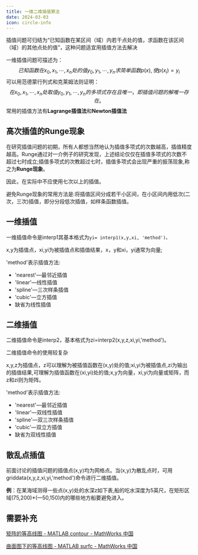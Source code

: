```yaml
---
title: 一维二维插值算法
date: 2024-03-03
icon: circle-info
--- 
```


插值问题可归结为“已知函数在某区间（域）内若干点处的值，求函数在该区间（域）的其他点处的值”，这种问题适宜用插值方法去解决

一维插值问题可描述为：
$$
已知函数在x_0,x_1,\cdots,x_n处的值y_0,y_1,\cdots,y_n求简单函数p(x),使p(x_i)=y_i
$$
可以用范德蒙行列式和克莱姆法则证明：
$$
在x_0,x_1,\cdots,x_n处取值y_0,y_1,\cdots,y_n的多项式存在且唯一，即插值问题的解唯一存在。
$$
常用的插值方法有**Lagrange插值法**和**Newton插值法**

<!-- ![B13E499631742BEA0638242652C60C2D](C:\Users\78661\Desktop\数学建模\B13E499631742BEA0638242652C60C2D.png) -->




## 高次插值的Runge现象

在研究插值问题的初期，所有人都想当然地认为插值多项式的次数越高，插值精度越高。Runge通过对一介例子的研究发现，上述结论仅仅在插值多项式的次数不超过七时成立;插值多项式的次教超过七时，插值多项式会出现严重的振荡现象,称之为**Runge现象**。

因此，在实际中不应使用七次以上的插值。

避免Runge现象的常用方法是:将插值区间分成若干小区间，在小区间内用低次(二次，三次)插值，即分分段低次插值，如样条函数插值。

## 一维插值

一维插值命令是interp1其基本格式为`yi= interp1(x,y,xi, 'method')。`

x,y为插值点，xi,yi为被插值点和插值结果，x，y和xi，yi通常为向量;

'method'表示插值方法: 

- 'nearest'—最邻近插值
- 'linear'—线性插值
- 'spline'—三次样条插值
- 'cubic'—立方插值
- 缺省为线性插值

## 二维插值

二维插值命令是interp2，基本格式为zi=interp2(x,y,z,xi,yi,'method')。

二维插值命令的使用较复杂

x,y,z为插值点，z可以理解为被插值函数在(x,y)处的值;xi,yi为被插值点,zi为输出的插值结果,可理解为插值函数在(xi,yi)处的值;x,y为向量，xi,yi为向量或矩阵，而z和zi则为矩阵。

'method'表示插值方法: 

- 'nearest'—最邻近插值
- 'linear'—双线性插值
- 'spline'—双三次样条插值
- 'cubic'—双立方插值
- 缺省为双线性插值

## 散乱点插值

前面讨论的插值问题的插值点(x,y)均为网格点。当(x,y)为散乱点时，可用griddata(x,y,z,xi,yi,'method')命令进行二维插值。

**例**：在某海域测得一些点(x,y)处的水深z如下表,船的吃水深度为5英尺，在矩形区域(75,200)*(—50,150)内的哪些地方船要避免进入。

## 需要补充

[矩阵的等高线图 - MATLAB contour - MathWorks 中国](https://ww2.mathworks.cn/help/matlab/ref/contour.html)

[曲面图下的等高线图 - MATLAB surfc - MathWorks 中国](https://ww2.mathworks.cn/help/matlab/ref/surfc.html)